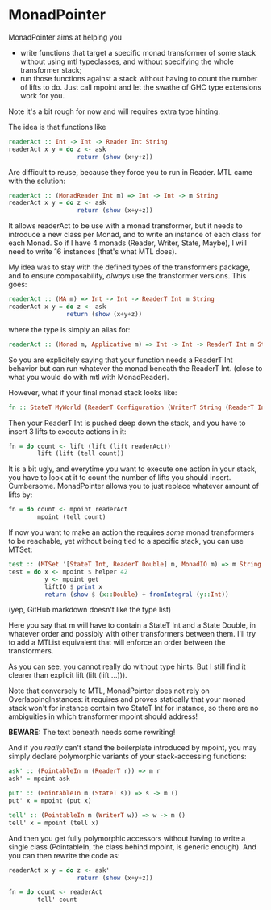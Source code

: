 MonadPointer
============

MonadPointer aims at helping you

- write functions that target a specific monad transformer of some stack without using mtl typeclasses, and without specifying the whole transformer stack;
- run those functions against a stack without having to count the number of lifts to do. Just call mpoint and let the swathe of GHC type extensions work for you.

Note it's a bit rough for now and will requires extra type hinting.

The idea is that functions like
```haskell
readerAct :: Int -> Int -> Reader Int String
readerAct x y = do z <- ask
                   return (show (x+y+z))
```

Are difficult to reuse, because they force you to run in Reader. MTL came with the solution:

```haskell
readerAct :: (MonadReader Int m) => Int -> Int -> m String
readerAct x y = do z <- ask
                   return (show (x+y+z))
```

It allows readerAct to be use with a monad transformer, but it needs to introduce a new class per Monad, and to write an instance of each class for each Monad. So if I have 4 monads (Reader, Writer, State, Maybe), I will need to write 16 instances (that's what MTL does).

My idea was to stay with the defined types of the transformers package, and to ensure composability, _always_ use the transformer versions. This goes:

```haskell
readerAct :: (MA m) => Int -> Int -> ReaderT Int m String
readerAct x y = do z <- ask
                return (show (x+y+z))
```

where the type is simply an alias for:

```haskell
readerAct :: (Monad m, Applicative m) => Int -> Int -> ReaderT Int m String
```

So you are explicitely saying that your function needs a ReaderT Int behavior but can run whatever the monad beneath the ReaderT Int. (close to what you would do with mtl with MonadReader).

However, what if your final monad stack looks like:

```haskell
fn :: StateT MyWorld (ReaderT Configuration (WriterT String (ReaderT Int IO))) ()
```

Then your ReaderT Int is pushed deep down the stack, and you have to insert 3 lifts to execute actions in it:

```haskell
fn = do count <- lift (lift (lift readerAct))
        lift (lift (tell count))
```

It is a bit ugly, and everytime you want to execute one action in your stack, you have to look at it to count the number of lifts you should insert. Cumbersome. MonadPointer allows you to just replace whatever amount of lifts by:

```haskell
fn = do count <- mpoint readerAct
        mpoint (tell count)
```

If now you want to make an action the requires _some_ monad
transformers to be reachable, yet without being tied to a specific stack,
you can use MTSet:

```haskell
test :: (MTSet '[StateT Int, ReaderT Double] m, MonadIO m) => m String
test = do x <- mpoint $ helper 42
          y <- mpoint get
          liftIO $ print x
          return (show $ (x::Double) + fromIntegral (y::Int))
```

(yep, GitHub markdown doesn't like the type list)

Here you say that m will have to contain a StateT Int and a State
Double, in whatever order and possibly with other transformers between
them. I'll try to add a MTList equivalent that will enforce an order between
the transformers.

As you can see, you cannot really do without type hints. But I still find it clearer than explicit lift (lift (lift ...))).


Note that conversely to MTL, MonadPointer does not rely on
OverlappingInstances: it requires and proves statically that your
monad stack won't for instance contain two StateT Int for instance, so
there are no ambiguities in which transformer mpoint should address!



**BEWARE:** The text beneath needs some rewriting!

And if you _really_ can't stand the boilerplate introduced by mpoint, you may simply declare polymorphic variants of your stack-accessing functions:

```haskell
ask' :: (PointableIn m (ReaderT r)) => m r
ask' = mpoint ask

put' :: (PointableIn m (StateT s)) => s -> m ()
put' x = mpoint (put x)

tell' :: (PointableIn m (WriterT w)) => w -> m ()
tell' x = mpoint (tell x)
```

And then you get fully polymorphic accessors without having to write a single class (PointableIn, the class behind mpoint, is generic enough). And you can then rewrite the code as:

```haskell
readerAct x y = do z <- ask'
                   return (show (x+y+z))

fn = do count <- readerAct
        tell' count
```

